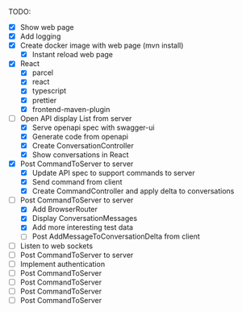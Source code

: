 TODO:

* [x] Show web page
* [x] Add logging
* [x] Create docker image with web page (mvn install)
  * [x] Instant reload web page
* [x] React
  * [x] parcel
  * [x] react
  * [x] typescript
  * [x] prettier
  * [x] frontend-maven-plugin
* [ ] Open API display List<ConversationSnapshot> from server
  * [x] Serve openapi spec with swagger-ui
  * [x] Generate code from openapi
  * [x] Create ConversationController
  * [x] Show conversations in React
* [x] Post CommandToServer<CreateConversationDelta> to server
  * [x] Update API spec to support commands to server
  * [x] Send command from client
  * [x] Create CommandController and apply delta to conversations
* [ ] Post CommandToServer<AddMessageToConversationDelta> to server
  * [x] Add BrowserRouter
  * [x] Display ConversationMessages
  * [x] Add more interesting test data
  * [ ] Post AddMessageToConversationDelta from client
* [ ] Listen to web sockets
* [ ] Post CommandToServer<UpdateMessageInConversationDelta> to server
* [ ] Implement authentication
* [ ] Post CommandToServer<RegisterDeliveryOfConversationMessageDelta>
* [ ] Post CommandToServer<AddReactionToConversationMessageDelta>
* [ ] Post CommandToServer<UpdateReactionToConversationMessageDelta>
* [ ] Post CommandToServer<RemoveReactionToConversationMessageDelta>
